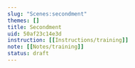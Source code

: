 ```yaml
---
slug: "Scenes:secondment"
themes: []
title: Secondment
uid: 50af23c14e3d
instruction: [[Instructions/training]]
note: [[Notes/training]]
status: draft
---
```

